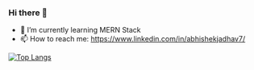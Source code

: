 ### Hi there 👋

 
- 🌱 I’m currently learning MERN Stack
- 📫 How to reach me: https://www.linkedin.com/in/abhishekjadhav7/

[![Top Langs](https://github-readme-stats.vercel.app/api/top-langs/?username=Abhishek-Jadhav-AJ&hide_progress=true)](https://github.com/Abhishek-Jadhav-AJ/github-readme-stats)
